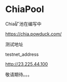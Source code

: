 # ChiaPool

Chia矿池在编写中

https://chia.powduck.com/ 

测试地址

testnet_address

http://23.225.44.100


敬请期待。。。
